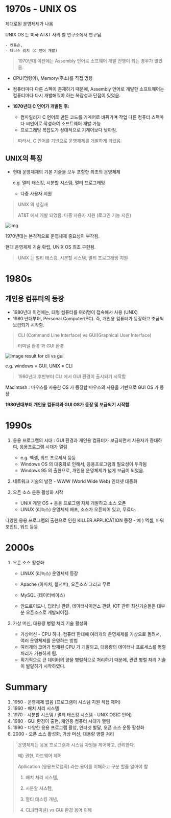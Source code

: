 # 1970s - UNIX OS 



제대로된 운영체제가 나옴 



UNIX OS 는 미국 AT&T 사의 벨 연구소에서 연구됨. 

	- 켄톰슨, 
	- 데니스 리치 (C 언어 개발) 



> 1970년대 이전에는 Assembly 언어로 소프웨어 개발 진행이 되는 경우가 많았음. 



 - CPU(명령어), Memory(주소)를 직접 명령 

 - 컴퓨터마다 다른 스펙이 존재하기 때문에, Assembly 언어로 개발한 소프트웨어는 컴퓨터마다 다시 개발해줘야 하는 복잡성과 단점이 있었음. 

   

 - **1970년대 C 언어가 개발된 후:** 

   - 컴파일러가 C 언어로 만든 코드를 기계어로 바꿔가며 작업 다른 컴퓨터 스펙마다 씨언어로 작성하여 소프트웨어 개발 가능 
   - 프로그래밍 복잡도가 상대적으로 기계어보다 낮아짐. 



> 따라서, C 언어를 기반으로 운영체제를 개발하게 되었음. 





## UNIX의 특징 



- 현대 운영체제의 기본 기술을 모두 포함한 최초의 운영체제 

  e.g. 멀티 태스킹, 시분할 시스템, 멀티 프로그래밍 

  - 다중 사용자 지원 



> UNIX 의 생김새 
>
> AT&T 에서 개발 되었음. 다중 사용자 지원 (로그인 기능 지원)







![img](https://upload.wikimedia.org/wikipedia/commons/3/34/Unix_Timesharing_UW-Madison_1978.jpeg)







1970년대는 본격적으로 운영체제 중요성이 부각됨. 

현대 운영체제 기술 확립, UNIX  OS 최초 구현됨. 



> UNIX 는 멀티 태스킹, 시분할 시스템, 멀티 프로그래밍 지원





# 1980s 





## 개인용 컴퓨터의 등장 



- 1980년대 이전에는, 대형 컴퓨터를 여러명이 접속해서 사용 (UNIX) 
- 1980 년대부터, Personal Computer(PC). 즉, 개인용 컴퓨터가 등장하고 조금씩 보급되기 시작함. 



> CLI (Command Line Interface) vs GUI(Graphical User Interface)
>
> 터미널 환경 과 GUI 환경 





![Image result for cli vs gui](https://i.ytimg.com/vi/X-LURW08G-U/maxresdefault.jpg)



e.g. windows = GUI, UNIX = CLI 



> 1980년대 후반부터 CLI 에서 GUI 환경이 출시되기 시작함 





Macintosh : 마우스를 사용한 OS 가 등장함 마우스의 사용을 기반으로 GUI OS 가 등장 





**1980년대부터 개인용 컴퓨터와 GUI OS가 등장 및 보급되기 시작함.** 





# 1990s 





1. 응용 프로그램의 시대 : GUI 환경과 개인용 컴퓨터가 보급되면서 사용자가 증대하여, 응용프로그램 시대가 열림
   - e.g. 엑셀, 워드 프로세서 등등 
   - Windows OS 의 대중화로 인해서, 응용프로그램의 필요성이 두각됨 
   - Windows 95 의 출현으로, 개인용 운영체제가 넓게 보급이 되었음.



2. 네트워크 기술의 발전 - WWW (World Wide Web) 인터넷 대중화 



3. 오픈 소스 운동 활성화 시작 
   - UNIX 계열 OS + 응용 프로그램 자체 개발하고 소스 오픈 
   - LINUX (리눅스) 운영체제 배포, 소스가 오픈되어 있고, 무료다. 



다양한 응용 프로그램의 출현으로 인한 KILLER APPLICATION 등장 - 예 ) 엑셀, 파워포인트, 워드 등등 







# 2000s 





1. 오픈 소스 활성화 

   - LINUX (리눅스) 운영체제 등장 

   - Apache (아파치, 웹서버), 오픈소스 그리고 무료 

   - MySQL (데이터베이스)

   - 안드로이드나, 딥러닝 관련, 데이터사이언스 관련, IOT  관련 최신기술들은 대부분 오픈소스로 개발되어짐.

     

2. 가상 머신, 대용량 병렬 처리 기술 활성화 

   - 가상머신 - CPU 하나, 컴퓨터 한대에 여러개의 운영체제를 가상으로 돌려서, 여러 운영체제를 운영하는 방법 
   - 여러개의 코어가 탑재된 CPU 가 개발되고, 대용량의 데이터나 프로세스를 병렬 처리가 가능하게 됨. 
   - 획기적으로 큰 데이터의 양을 병렬적으로 처리하기 때문에, 관련 병렬 처리 기술이 발달하기 시작하였다. 





# Summary 





1. 1950 - 운영체제 없음 (프로그램이 시스템 지원 직접 제어) 
2. 1960 - 배치 서리 시스템 
3. 1970 - 시분할 시스템 / 멀티 태스킹 시스템 - UNIX OS(C 언어)
4. 1980 - GUI 환경이 출현, 개인용 컴퓨터 시대가 열림 
5. 1990 - 다양한 응용 프로그램 활성, 인터넷 발달, 오픈 소스 운동 활성화 
6. 2000 - 오픈 소스 활성화, 가상 머신, 대용량 병렬 처리 





> 운영체제는 응용 프로그램과 시스템 자원을 제어하고, 관리한다. 
>
> 예) 권한, 하드웨어 제어 
>
> 
>
> Apllication (응용프로램의) 라는 용어를 이해하고 구분 할줄 알아야 함
>
>  
>
> 1) 배치 처리 시스템, 
>
> 2) 시분할 시스템, 
>
> 3) 멀티 태스킹 개념, 
>
> 4) CLI(터미널) vs GUI 환경 용어 이해 





